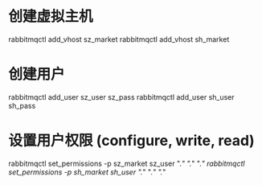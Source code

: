 # 创建虚拟主机
rabbitmqctl add_vhost sz_market
rabbitmqctl add_vhost sh_market

# 创建用户
rabbitmqctl add_user sz_user sz_pass
rabbitmqctl add_user sh_user sh_pass

# 设置用户权限 (configure, write, read)
rabbitmqctl set_permissions -p sz_market sz_user ".*" ".*" ".*"
rabbitmqctl set_permissions -p sh_market sh_user ".*" ".*" ".*"
